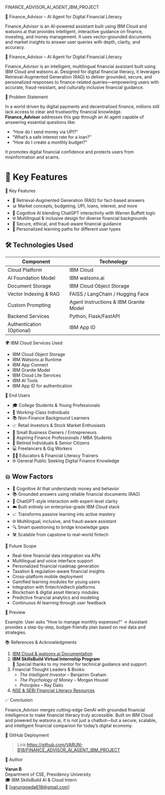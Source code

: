 FINANCE_ADVISOR_AI_AGENT_IBM_PROJECT

💼 Finance_Advisor – AI Agent for Digital Financial Literacy

Finance_Advisor is an AI-powered assistant built using IBM Cloud and watsonx.ai that provides intelligent, interactive guidance on finance, investing, and money management. It uses vector-grounded documents and market insights to answer user queries with depth, clarity, and accuracy.

💼 Finance_Advisor – AI Agent for Digital Financial Literacy


Finance_Advisor is an intelligent, multilingual financial assistant built using IBM Cloud and watsonx.ai. Designed for digital financial literacy, it leverages Retrieval-Augmented Generation (RAG) to deliver grounded, secure, and personalized responses to finance-related queries—empowering users with accurate, fraud-resistant, and culturally inclusive financial guidance.


 
🚀 Problem Statement



In a world driven by digital payments and decentralized finance, millions still lack access to clear and trustworthy financial knowledge.  
**Finance_Advisor** addresses this gap through an AI agent capable of answering essential questions like:
- “How do I send money via UPI?”
- “What’s a safe interest rate for a loan?”
- “How do I create a monthly budget?”

It promotes digital financial confidence and protects users from misinformation and scams.



 🧠 Key Features
=======
🧠 Key Features


- 🔎 Retrieval-Augmented Generation (RAG) for fact-based answers  
- 📊 Market concepts, budgeting, UPI, loans, interest, and more  
- 🧠 Cognitive AI blending ChatGPT interactivity with Warren Buffett logic  
- 🌐 Multilingual & inclusive design for diverse financial backgrounds  
- 🔐 Secure, ethical, and fraud-aware financial guidance  
- 🎯 Personalized learning paths for different user types  


## 🛠️ Technologies Used


| Component                      | Technology                               |
|-------------------------------|------------------------------------------|
| Cloud Platform                | IBM Cloud                                |
| AI Foundation Model           | IBM watsonx.ai                           |
| Document Storage              | IBM Cloud Object Storage                 |
| Vector Indexing & RAG         | FAISS / LangChain / Hugging Face         |
| Custom Prompting              | Agent Instructions & IBM Granite Model   |
| Backend Services              | Python, Flask/FastAPI                    |
| Authentication (Optional)     | IBM App ID                               |


 🌍 IBM Cloud Services Used

- IBM Cloud Object Storage  
- IBM Watsonx.ai Runtime  
- IBM App Connect  
- IBM Granite Model  
- IBM Cloud Lite Services  
- IBM AI Tools  
- IBM App ID for authentication  

👥 End Users


- 🎓 College Students & Young Professionals  
- 💼 Working-Class Individuals  
- 📚 Non-Finance Background Learners  
- 📈 Retail Investors & Stock Market Enthusiasts  
- 🧾 Small Business Owners / Entrepreneurs  
- 🎯 Aspiring Finance Professionals / MBA Students  
- 🧓 Retired Individuals & Senior Citizens  
- 💻 Freelancers & Gig Workers  
- 🧑‍🏫 Educators & Financial Literacy Trainers  
- 🌐 General Public Seeking Digital Finance Knowledge  


## 💥 Wow Factors


- 🧠 Cognitive AI that understands money and behavior  
- 📚 Grounded answers using reliable financial documents (RAG)  
- 🤖 ChatGPT-style interaction with expert-level clarity  
- ☁️ Built entirely on enterprise-grade IBM Cloud stack  
- 📈 Transforms passive learning into active mastery  
- 🌐 Multilingual, inclusive, and fraud-aware assistant  
- 🔍 Smart questioning to bridge knowledge gaps  
- 🛠 Scalable from capstone to real-world fintech  


🔮 Future Scope

- Real-time financial data integration via APIs  
- Multilingual and voice interface support  
- Personalized financial roadmap generation  
- Taxation & regulation-aware financial insights  
- Cross-platform mobile deployment  
- Gamified learning modules for young users  
- Integration with fintech/edtech platforms  
- Blockchain & digital asset literacy modules  
- Predictive financial analytics and modeling  
- Continuous AI learning through user feedback


📸 Preview

Example: User asks “How to manage monthly expenses?” → Assistant provides a step-by-step, budget-friendly plan based on real data and strategies.



📚 References & Acknowledgments

1. [IBM Cloud & watsonx.ai Documentation](https://www.ibm.com/docs/en)  
2. **IBM SkillsBuild Virtual Internship Program**  
   🙏 Special thanks to my mentor for technical guidance and support.  
3. Financial Thought Leaders & Books:  
   - *The Intelligent Investor* – Benjamin Graham  
   - *The Psychology of Money* – Morgan Housel  
   - *Principles* – Ray Dalio  
4. [NSE & SEBI Financial Literacy Resources](https://www.nseindia.com)


✅ Conclusion

Finance_Advisor merges cutting-edge GenAI with grounded financial intelligence to make financial literacy truly accessible. Built on IBM Cloud and powered by watsonx.ai, it is not just a chatbot—but a secure, scalable, and intelligent financial companion for today’s digital economy.


🔗 GitHub Deployment

> Link:https://github.com/VARUN-B18/FINANCE_ADVISOR_AI_AGENT_IBM_PROJECT


👤 Author

**Varun B**  
Department of CSE, Presidency University  
🎓 IBM SkillsBuild AI & Cloud Intern  
📧 [varungowda618@gmail.com]  



